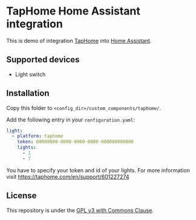 # TapHome Home Assistant integration

This is demo of integration [TapHome](https://taphome.com/CZ/home) into [Home Assistant](https://www.home-assistant.io).

## Supported devices
- Light switch

## Installation

Copy this folder to `<config_dir>/custom_components/taphome/`.

Add the following entry in your `configuration.yaml`:

```yaml
light:
  - platform: taphome
    token: 00000000-0000-0000-0000-000000000000
    lights:
      - 1
      - 7
```

You have to specify your token and id of your lights. For more information visit https://taphome.com/en/support/601227274

## License
This repository is under the [GPL v3 with Commons Clause](https://github.com/martindybal/taphome-homeassistant/blob/main/LICENSE.md).